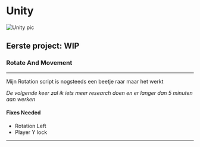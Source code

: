 # Unity

![Unity pic](https://cdn.prod.website-files.com/63fda77e5fd49598bbf00892/6436b3d216cc13283a8994dd_berita-211-berkenalan-dengan-fitur-fitur-unity-3d-20200716-153311.png)

## Eerste project: WIP

### Rotate And Movement

****
Mijn Rotation script is nogsteeds een beetje raar maar het werkt

*De volgende keer zal ik iets meer research doen en er langer dan 5 minuten aan werken*

#### Fixes Needed

- Rotation Left
- Player Y lock
  
****
